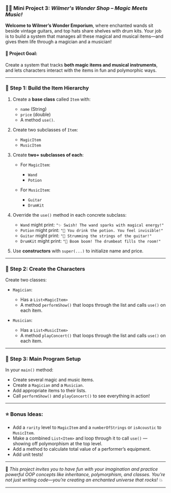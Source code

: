 ### 🎩🎸 Mini Project 3: *Wilmer's Wonder Shop – Magic Meets Music!*

**Welcome to Wilmer’s Wonder Emporium**, where enchanted wands sit beside vintage guitars, and top hats share shelves with drum kits. Your job is to build a system that manages all these magical and musical items—and gives them life through a magician and a musician!

#### **🎯 Project Goal:**

Create a system that tracks **both magic items and musical instruments**, and lets characters interact with the items in fun and polymorphic ways.

---

### 🧱 Step 1: Build the Item Hierarchy

1. Create a **base class** called `Item` with:

    * `name` (String)
    * `price` (double)
    * A method `use()`.

2. Create two subclasses of `Item`:

    * `MagicItem`
    * `MusicItem`

3. Create **two+ subclasses of each**:

    * For `MagicItem`:

        * `Wand`
        * `Potion`
    * For `MusicItem`:

        * `Guitar`
        * `DrumKit`

4. Override the `use()` method in each concrete subclass:

    * `Wand` might print: `"✨ Swish! The wand sparks with magical energy!"`
    * `Potion` might print: `"💫 You drink the potion. You feel invisible!"`
    * `Guitar` might print: `"🎸 Strumming the strings of the guitar!"`
    * `DrumKit` might print: `"🥁 Boom boom! The drumbeat fills the room!"`

5. Use **constructors** with `super(...)` to initialize name and price.

---

### 🧙 Step 2: Create the Characters

Create two classes:

* `Magician`:

    * Has a `List<MagicItem>`
    * A method `performShow()` that loops through the list and calls `use()` on each item.

* `Musician`:

    * Has a `List<MusicItem>`
    * A method `playConcert()` that loops through the list and calls `use()` on each item.

---

### 🧪 Step 3: Main Program Setup

In your `main()` method:

* Create several magic and music items.
* Create a `Magician` and a `Musician`.
* Add appropriate items to their lists.
* Call `performShow()` and `playConcert()` to see everything in action!

---

### ⭐ Bonus Ideas:

* Add a `rarity` level to `MagicItem` and a `numberOfStrings` or `isAcoustic` to `MusicItem`.
* Make a combined `List<Item>` and loop through it to call `use()` — showing off polymorphism at the top level.
* Add a method to calculate total value of a performer’s equipment.
* Add unit tests!

---

🎯 *This project invites you to have fun with your imagination and practice powerful OOP concepts like inheritance, polymorphism, and classes. You’re not just writing code—you’re creating an enchanted universe that rocks!* 💥

---



